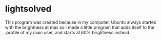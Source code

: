 # lightsolved

This program was created because in my computer,
Ubuntu always started with the brightness at max
so I made a little program that adds itself to
the .profile of my main user, and starts at
60% brightness instead
